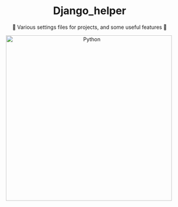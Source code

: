
<div id="header" align="center">
  <h1>Django_helper</h1>
  <p> 👀 Various settings files for projects, and some useful features 👀 </p>
  <img src="https://www.kanhasoft.com/blog/wp-content/uploads/2018/07/django.jpg" title="Python" alt="Python" width="450"/>&nbsp;
</div>

